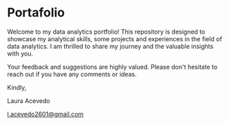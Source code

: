 # Portafolio

Welcome to my data analytics portfolio! This repository is designed to showcase my analytical skills, some projects and experiences in the field of data analytics. I am thrilled to share my journey and the valuable insights with you.

Your feedback and suggestions are highly valued. Please don't hesitate to reach out if you have any comments or ideas.




Kindly, 

Laura Acevedo

l.acevedo2601@gmail.com
